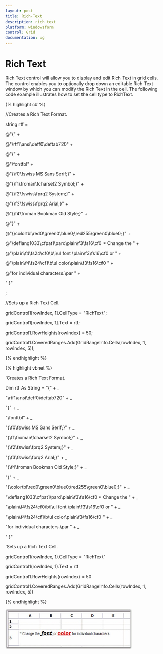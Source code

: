 ```yaml
---
layout: post
title: Rich-Text
description: rich text
platform: windowsform
control: Grid
documentation: ug
---
```


# Rich Text

Rich Text control will allow you to display and edit Rich Text in grid cells. The control enables you to optionally drop down an editable Rich Text window by which you can modify the Rich Text in the cell. The following code example illustrates how to set the cell type to RichText.

{% highlight c# %}



//Creates a Rich Text Format.

string rtf = 

@"{" +

@"\rtf1\ansi\deff0\deftab720" +

@"{" +

@"\fonttbl" +

@"{\f0\fswiss MS Sans Serif;}" +

@"{\f1\froman\fcharset2 Symbol;}" +

@"{\f2\fswiss\fprq2 System;}" +

@"{\f3\fswiss\fprq2 Arial;}" +

@"{\f4\froman Bookman Old Style;}" +

@"}" +

@"{\colortbl\red0\green0\blue0;\red255\green0\blue0;}" +

@"\deflang1033\cfpat1\pard\plain\f3\fs16\cf0 * Change the " +

@"\plain\f4\fs24\cf0\b\i\ul font \plain\f3\fs16\cf0 or " +

@"\plain\f4\fs24\cf1\b\ul color\plain\f3\fs16\cf0  " +

@"for individual characters.\par " +

" }"

;



//Sets up a Rich Text Cell.

gridControl1[rowIndex, 1].CellType = "RichText";

gridControl1[rowIndex, 1].Text = rtf;

gridControl1.RowHeights[rowIndex] = 50;

gridControl1.CoveredRanges.Add(GridRangeInfo.Cells(rowIndex, 1, rowIndex, 5));

{% endhighlight %}

{% highlight vbnet %}



'Creates a Rich Text Format.

Dim rtf As String = "{" + _

"\rtf1\ansi\deff0\deftab720" + _

"{" + _

"\fonttbl" + _

"{\f0\fswiss MS Sans Serif;}" + _

"{\f1\froman\fcharset2 Symbol;}" + _

"{\f2\fswiss\fprq2 System;}" + _

"{\f3\fswiss\fprq2 Arial;}" + _

"{\f4\froman Bookman Old Style;}" + _

"}" + _

"{\colortbl\red0\green0\blue0;\red255\green0\blue0;}" + _

"\deflang1033\cfpat1\pard\plain\f3\fs16\cf0 * Change the " + _

"\plain\f4\fs24\cf0\b\i\ul font \plain\f3\fs16\cf0 or " + _

"\plain\f4\fs24\cf1\b\ul color\plain\f3\fs16\cf0  " + _

"for individual characters.\par " + _

" }"



'Sets up a Rich Text Cell. 

gridControl1(rowIndex, 1).CellType = "RichText"

gridControl1(rowIndex, 1).Text = rtf

gridControl1.RowHeights(rowIndex) = 50

gridControl1.CoveredRanges.Add(GridRangeInfo.Cells(rowIndex, 1, rowIndex, 5))

{% endhighlight %}

 ![](Adding-Special-Controls-to-Grid-Cells_images/Adding-Special-Controls-to-Grid-Cells_img15.png)


